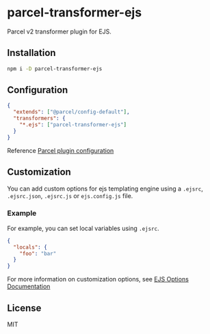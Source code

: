 # parcel-transformer-ejs

Parcel v2 transformer plugin for EJS.

## Installation

```sh
npm i -D parcel-transformer-ejs
```

## Configuration

```json
{
  "extends": ["@parcel/config-default"],
  "transformers": {
    "*.ejs": ["parcel-transformer-ejs"]
  }
}
```

Reference [Parcel plugin configuration](https://parceljs.org/features/plugins/)

## Customization

You can add custom options for ejs templating engine using a `.ejsrc`, `.ejsrc.json`, `.ejsrc.js` or `ejs.config.js` file.

### Example

For example, you can set local variables using `.ejsrc`.

```json
{
  "locals": {
    "foo": "bar"
  }
}
```

For more information on customization options, see [EJS Options Documentation](https://ejs.co/#docs)

## License

MIT
